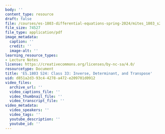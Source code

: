 ```yaml
---
body: ''
content_type: resource
draft: false
file: /courses/es-1803-differential-equations-spring-2024/mites_1803_s24_day33-notes.pdf
file_size: 74527
file_type: application/pdf
image_metadata:
  caption: ''
  credit: ''
  image-alt: ''
learning_resource_types:
- Lecture Notes
license: https://creativecommons.org/licenses/by-nc-sa/4.0/
resourcetype: Document
title: 'ES.1803 S24: Class 33: Inverse, Determinant, and Transpose'
uid: d851a2d3-93c4-4278-a472-e209701d0912
video_files:
  archive_url: ''
  video_captions_file: ''
  video_thumbnail_file: ''
  video_transcript_file: ''
video_metadata:
  video_speakers: ''
  video_tags: ''
  youtube_description: ''
  youtube_id: ''
---
```

